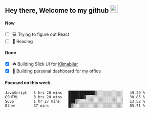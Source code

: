 ## Hey there, Welcome to my github <img src="https://media.giphy.com/media/hvRJCLFzcasrR4ia7z/giphy.gif" width="25px">

#### Now
- [ ] 💻 Trying to figure out React
- [ ] 📕 Reading

#### Done
- [x] ☘️ Building Slick UI for [Klimabiler](https://klimabiler.dk)
- [x] 🚀 Building personal dashboard for my office
 
 #### Focused on this week
<!--START_SECTION:waka-->

```text
JavaScript   5 hrs 20 mins   ████████████▒░░░░░░░░░░░░   49.29 %
CSHTML       3 hrs 20 mins   ███████▓░░░░░░░░░░░░░░░░░   30.85 %
SCSS         1 hr 27 mins    ███▒░░░░░░░░░░░░░░░░░░░░░   13.52 %
Other        37 mins         █▒░░░░░░░░░░░░░░░░░░░░░░░   05.71 %
```

<!--END_SECTION:waka-->

